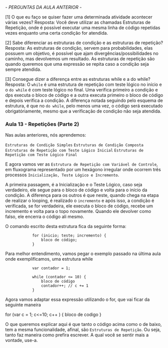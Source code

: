*- PERGUNTAS DA AULA ANTERIOR -*

[1] O que eu faço se quiser fazer uma determinada atividade acontecer várias vezes?
Resposta: Você deve utilizar as chamadas Estruturas de Repetição, onde é possível executar uma mesma linha de código repetidas vezes enquanto uma certa condição for atendida.

[2] Sabe diferenciar as estruturas de condição e as estruturas de repetição?
Resposta: As estruturas de condição, servem para probabilidades, elas possuem um objetivo, é possível que ajam divergências/possibilidades no caminho, mas devolvemos um resultado. As estruturas de repetição são quando queremos que uma expressão se repita caso a condição seja sempre atendida. 

[3] Consegue dizer a diferença entre as estruturas while e a do while?
Resposta: O `while` é uma estrutura de repetição com teste lógico no início e o `do while` é com teste lógico no final. Uma verifica primeiro a condição e dps executa o bloco de código e a outra executa primeiro o bloco de código e depois verifica a condição. A diferença notada seguindo pelo esquema de estrutura, é que no `do while`, pelo menos uma vez, o código será executado obrigatóriamente, mesmo que a verificação de condição não seja atendida.


### Aula 13 - Repetições (Parte 2)

Nas aulas anteriores, nós aprendemos:

`Estruturas de Condição Simples`
`Estruturas de Condição Composta`
`Estruturas de Repetição com Teste Lógico Inicial`
`Estruturas de Repetição com Teste Lógico Final`

E agora vamos ver as `Estrutura de Repetição com Variável de Controle`, em fluxograma representado por um hexágono irregular onde ocorrem três processos `Inicialização, Teste Lógico e Incremento`.

A primeira passagem, é a Inicialização e o Teste Lógico, caso seja verdadeiro, ele segue para o bloco de código e volta para o início da condição. A diferença para os outros é que neste, quando chega na etapa de realizar o looping, é realizado o `incremento` e após isso, a condição é verificada, se for verdadeira, ele executa o bloco de código, recebe um incremento e volta para o topo novamente. Quando ele devolver como falso, ele encerra o código ali mesmo. 

O comando escrito desta estrutura fica da seguinte forma:

				for (inicio; teste; incremento) {
					bloco de código;
				}

Para melhor entendimento, vamos pegar o exemplo passado na última aula onde exemplificamos, uma estrutura while

				var contador = 1;

				while (contador <= 10) {
					bloco de código
					contador++; // c += 1
				}

Agora vamos adaptar essa expressão utilizando o for, que vai ficar da seguinte maneira

for (var c = 1; c<=10; c++ ) {
	bloco de codigo
}

O que queremos explicar aqui é que tanto o código acima como o de baixo, tem a mesma funcionalidade, afinal, são `Estruturas de Repetição`. Ou seja, tanto faz maneira como prefira escrever. A qual você se sentir mais a vontade, use-a.